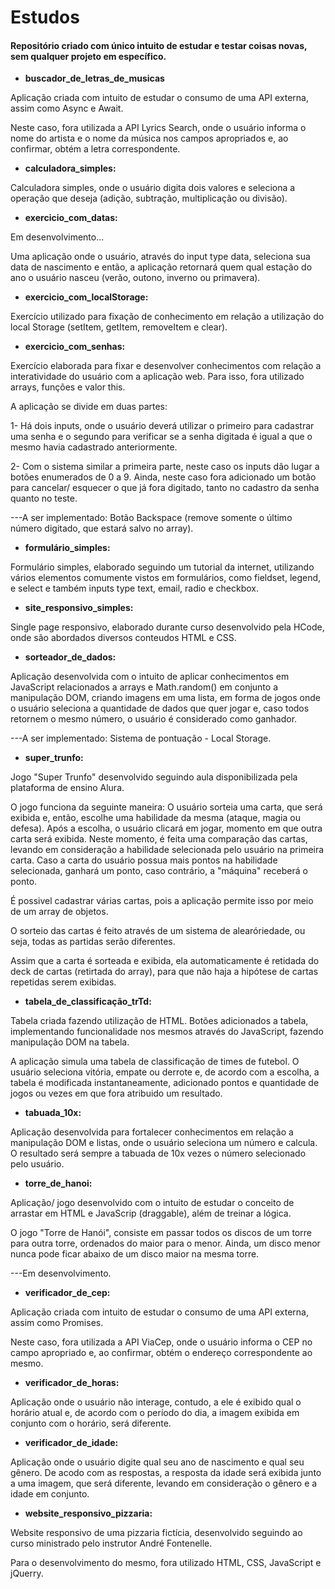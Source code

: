 # Estudos
#### Repositório criado com único intuito de estudar e testar coisas novas, sem qualquer projeto em específico.

- **buscador_de_letras_de_musicas**

Aplicação criada com intuito de estudar o consumo de uma API externa, assim como Async e Await.

Neste caso, fora utilizada a API Lyrics Search, onde o usuário informa o nome do artista e o nome da música nos campos apropriados e, ao confirmar, obtém a letra correspondente.

- **calculadora_simples:**

Calculadora simples, onde o usuário digita dois valores e seleciona a operação que deseja (adição, subtração, multiplicação ou divisão).

- **exercicio_com_datas:**

Em desenvolvimento...

Uma aplicação onde o usuário, através do input type data, seleciona sua data de nascimento e então, a aplicação retornará quem qual estação do ano o usuário nasceu (verão, outono, inverno ou primavera).

- **exercicio_com_localStorage:**

Exercício utilizado para fixação de conhecimento em relação a utilização do local Storage (setItem, getItem, removeItem e clear).

- **exercicio_com_senhas:**

Exercício elaborada para fixar e desenvolver conhecimentos com relação a interatividade do usuário com a aplicação web. Para isso, fora utilizado arrays, funções e valor this.

A aplicação se divide em duas partes:

1- Há dois inputs, onde o usuário deverá utilizar o primeiro para cadastrar uma senha e o segundo para verificar se a senha digitada é igual a que o mesmo havia cadastrado anteriormente.

2- Com o sistema similar a primeira parte, neste caso os inputs dão lugar a botões enumerados de 0 a 9. Ainda, neste caso fora adicionado um botão para cancelar/ esquecer o que já fora digitado, tanto no cadastro da senha quanto no teste.

---A ser implementado: Botão Backspace (remove somente o último número digitado, que estará salvo no array).

- **formulário_simples:**

Formulário simples, elaborado seguindo um tutorial da internet, utilizando vários elementos comumente vistos em formulários, como fieldset, legend, e select e também inputs type text, email, radio e checkbox.

- **site_responsivo_simples:**

Single page responsivo, elaborado durante curso desenvolvido pela HCode, onde são abordados diversos conteudos HTML e CSS.

- **sorteador_de_dados:**

Aplicação desenvolvida com o intuito de aplicar conhecimentos em JavaScript relacionados a arrays e Math.random() em conjunto a manipulação DOM, criando imagens em uma lista, em forma de jogos onde o usuário seleciona a quantidade de dados que quer jogar e, caso todos retornem o mesmo número, o usuário é considerado como ganhador.

---A ser implementado: Sistema de pontuação - Local Storage.

- **super_trunfo:**

Jogo "Super Trunfo" desenvolvido seguindo aula disponibilizada pela plataforma de ensino Alura.

O jogo funciona da seguinte maneira: O usuário sorteia uma carta, que será exibida e, então, escolhe uma habilidade da mesma (ataque, magia ou defesa). Após a escolha, o usuário clicará em jogar, momento em que outra carta será exibida. Neste momento, é feita uma comparação das cartas, levando em consideração a habilidade selecionada pelo usuário na primeira carta. Caso a carta do usuário possua mais pontos na habilidade selecionada, ganhará um ponto, caso contrário, a "máquina" receberá o ponto.

É possivel cadastrar várias cartas, pois a aplicação permite isso por meio de um array de objetos.

O sorteio das cartas é feito através de um sistema de alearóriedade, ou seja, todas as partidas serão diferentes.

Assim que a carta é sorteada e exibida, ela automaticamente é retidada do deck de cartas (retirtada do array), para que não haja a hipótese de cartas repetidas serem exibidas.

- **tabela_de_classificação_trTd:**

Tabela criada fazendo utilização de HTML. Botões adicionados a tabela, implementando funcionalidade nos mesmos através do JavaScript, fazendo manipulação DOM na tabela.

A aplicação simula uma tabela de classificação de times de futebol. O usuário seleciona vitória, empate ou derrote e, de acordo com a escolha, a tabela é modificada instantaneamente, adicionado pontos e quantidade de jogos ou vezes em que fora atribuido um resultado.

- **tabuada_10x:**

Aplicação desenvolvida para fortalecer conhecimentos em relação a manipulação DOM e listas, onde o usuário seleciona um número e calcula. O resultado será sempre a tabuada de 10x vezes o número selecionado pelo usuário.

- **torre_de_hanoi:**

Aplicação/ jogo desenvolvido com o intuito de estudar o conceito de arrastar em HTML e JavaScrip (draggable), além de treinar a lógica.

O jogo "Torre de Hanói", consiste em passar todos os discos de um torre para outra torre, ordenados do maior para o menor. Ainda, um disco menor nunca pode ficar abaixo de um disco maior na mesma torre.

---Em desenvolvimento.

- **verificador_de_cep:**

Aplicação criada com intuito de estudar o consumo de uma API externa, assim como Promises.

Neste caso, fora utilizada a API ViaCep, onde o usuário informa o CEP no campo apropriado e, ao confirmar, obtém o endereço correspondente ao mesmo.

- **verificador_de_horas:**

Aplicação onde o usuário não interage, contudo, a ele é exibido qual o horário atual e, de acordo com o período do dia, a imagem exibida em conjunto com o horário, será diferente.

- **verificador_de_idade:**

Aplicação onde o usuário digite qual seu ano de nascimento e qual seu gênero. De acodo com as respostas, a resposta da idade será exibida junto a uma imagem, que será diferente, levando em consideração o gênero e a idade em conjunto.

- **website_responsivo_pizzaria:**

Website responsivo de uma pizzaria fictícia, desenvolvido seguindo ao curso ministrado pelo instrutor André Fontenelle.

Para o desenvolvimento do mesmo, fora utilizado HTML, CSS, JavaScript e jQuerry.